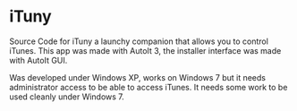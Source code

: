 iTuny
=====

Source Code for iTuny a launchy companion that allows you to control iTunes.
This app was made with AutoIt 3, the installer interface was made with AutoIt GUI.

Was developed under Windows XP, works on Windows 7 but it needs administrator access to be able to access iTunes.
It needs some work to be used cleanly under Windows 7.
